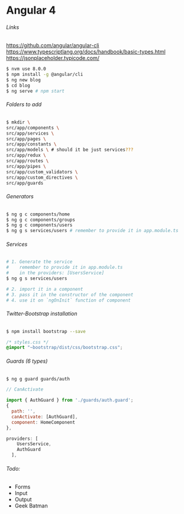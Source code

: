 # Angular 4

###### Links
https://github.com/angular/angular-cli
https://www.typescriptlang.org/docs/handbook/basic-types.html
https://jsonplaceholder.typicode.com/


```bash
$ nvm use 8.0.0
$ npm install -g @angular/cli
$ ng new blog
$ cd blog
$ ng serve # npm start
```

###### Folders to add

```bash
$ mkdir \
src/app/components \
src/app/services \
src/app/pages \
src/app/constants \
src/app/models \ # should it be just services???
src/app/redux \
src/app/routes \
src/app/pipes \
src/app/custom_validators \
src/app/custom_directives \
src/app/guards
```


###### Generators

```bash
$ ng g c components/home
$ ng g c components/groups
$ ng g c components/users
$ ng g s services/users # remember to provide it in app.module.ts
```


###### Services

```bash
# 1. Generate the service
#    remember to provide it in app.module.ts 
#    in the providers: [UsersService]
$ ng g s services/users 

# 2. import it in a component
# 3. pass it in the constructor of the component
# 4. use it on `ngOnInit` function of component
```

###### Twitter-Bootstrap installation

```bash
$ npm install bootstrap --save
```

```css
/* styles.css */
@import "~bootstrap/dist/css/bootstrap.css";
```



###### Guards (6 types)

```bash
$ ng g guard guards/auth
```


```javascript
// CanActivate

import { AuthGuard } from './guards/auth.guard';
{
  path: '',
  canActivate: [AuthGuard],
  component: HomeComponent
},

providers: [
    UsersService,
    AuthGuard
  ],
```

###### Todo:

- Forms
- Input
- Output
- Geek Batman

